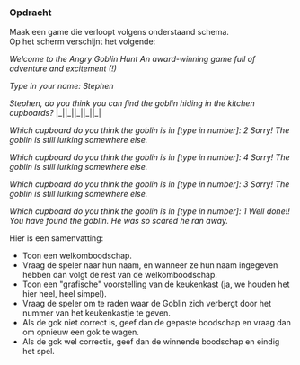 ### Opdracht

Maak een game die verloopt volgens onderstaand schema.  
Op het scherm verschijnt het volgende:

*Welcome to the Angry Goblin Hunt
An award-winning game full of adventure and excitement (!)*

*Type in your name: Stephen*

*Stephen, do you think you can find the goblin hiding in the kitchen cupboards?*
|\_||\_||\_||\_||\_|

*Which cupboard do you think the goblin is in [type in number]: 2
Sorry! The goblin is still lurking somewhere else.*

*Which cupboard do you think the goblin is in [type in number]: 4
Sorry! The goblin is still lurking somewhere else.*

*Which cupboard do you think the goblin is in [type in number]: 3
Sorry! The goblin is still lurking somewhere else.*

*Which cupboard do you think the goblin is in [type in number]: 1
Well done!! You have found the goblin. He was so scared he ran away.*


Hier is een samenvatting:
- Toon een welkomboodschap.
- Vraag de speler naar hun naam, en wanneer ze hun naam ingegeven hebben dan volgt de rest van de welkomboodschap.
- Toon een "grafische" voorstelling van de keukenkast (ja, we houden het hier heel, heel simpel).
- Vraag de speler om te raden waar de Goblin zich verbergt door het nummer van het keukenkastje te geven.
- Als de gok niet correct is, geef dan de gepaste boodschap en vraag dan om opnieuw een gok te wagen. 
- Als de gok wel correctis, geef dan de winnende boodschap en eindig het spel.
